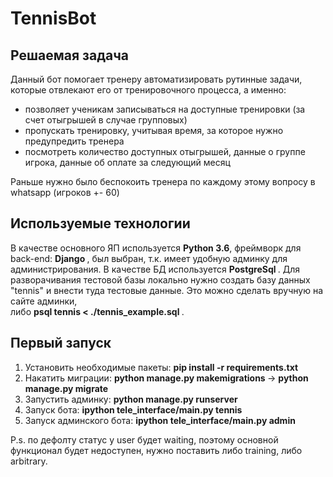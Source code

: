 # TennisBot

## Решаемая задача

Данный бот помогает тренеру автоматизировать рутинные задачи, которые отвлекают его от тренировочного процесса, а именно: 
 * позволяет ученикам записываться на доступные тренировки (за счет отыгрышей в случае групповых)
 * пропускать тренировку, учитывая время, за которое нужно предупредить тренера
 * посмотреть количество доступных отыгрышей, данные о группе игрока, данные об оплате за следующий месяц

Раньше нужно было беспокоить тренера по каждому этому вопросу в whatsapp (игроков +- 60)

## Используемые технологии

В качестве основного ЯП используется <b>Python 3.6</b>, фреймворк для back-end: <b> Django </b>, был выбран, т.к. имеет удобную админку для администрирования. 
В качестве БД используется <b> PostgreSql </b>. Для разворачивания тестовой базы локально нужно создать базу данных "tennis" и внести туда тестовые данные. 
Это можно сделать вручную на сайте админки, <br> либо <b> psql tennis  < ./tennis_example.sql </b>.

## Первый запуск

1. Установить необходимые пакеты: <b>pip install -r requirements.txt</b>
2. Накатить миграции: <b> python manage.py makemigrations </b> -> <b> python manage.py migrate </b>
3. Запустить админку: <b> python manage.py runserver </b>
4. Запуск бота: <b>ipython tele_interface/main.py tennis</b>
5. Запуск админского бота: <b>ipython tele_interface/main.py admin</b>

P.s. по дефолту статус у user будет waiting, поэтому основной функционал будет недоступен, нужно поставить либо training, либо arbitrary.

